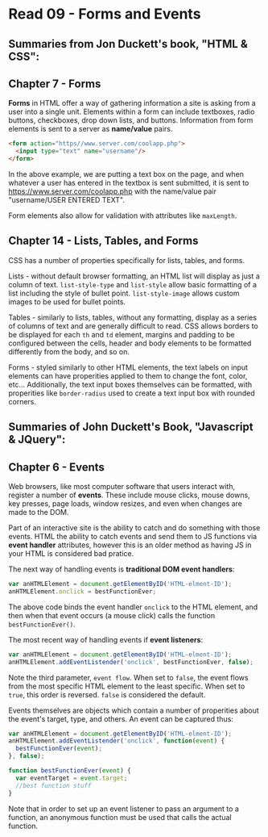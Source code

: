 # Read 09 - Forms and Events

## Summaries from Jon Duckett's book, "HTML & CSS":

## Chapter 7 - Forms

**Forms** in HTML offer a way of gathering information a site is asking from a user into a single unit. Elements within a form can include textboxes, radio buttons, checkboxes, drop down lists, and buttons. Information from form elements is sent to a server as **name/value** pairs.

```HTML
<form action="https//www.server.com/coolapp.php">
  <input type="text" name="username"/>
</form>
```

In the above example, we are putting a text box on the page, and when whatever a user has entered in the textbox is sent submitted, it is sent to https://www.server.com/coolapp.php with the name/value pair "username/USER ENTERED TEXT".

Form elements also allow for validation with attributes like `maxLength`.


## Chapter 14 - Lists, Tables, and Forms

CSS has a number of properties specifically for lists, tables, and forms.

Lists - without default browser formatting, an HTML list will display as just a column of text. `list-style-type` and `list-style` allow basic formatting of a list including the style of bullet point. `list-style-image` allows custom images to be used for bullet points.

Tables - similarly to lists, tables, without any formatting, display as a series of columns of text and are generally difficult to read. CSS allows borders to be displayed for each `th` and `td` element, margins and padding to be configured between the cells, header and body elements to be formatted differently from the body, and so on.

Forms - styled similarly to other HTML elements, the text labels on input elements can have properities applied to them to change the font, color, etc... Additionally, the text input boxes themselves can be formatted, with properities like `border-radius` used to create a text input box with rounded corners.


## Summaries of John Duckett's Book, "Javascript & JQuery":

## Chapter 6 - Events

Web browsers, like most computer software that users interact with, register a number of **events**. These include mouse clicks, mouse downs, key presses, page loads, window resizes, and even when changes are made to the DOM.

Part of an interactive site is the ability to catch and do something with those events. HTML the ability to catch events and send them to JS functions via **event handler** attributes, however this is an older method as having JS in your HTML is considered bad pratice.

The next way of handling events is **traditional DOM event handlers**:

```JavaScript
var anHTMLElement = document.getElementByID('HTML-elment-ID');
anHTMLElement.onclick = bestFunctionEver;
```

The above code binds the event handler `onclick` to the HTML element, and then when that event occurs (a mouse click) calls the function `bestFunctionEver()`.

The most recent way of handling events if **event listeners**:

```JavaScript
var anHTMLElement = document.getElementByID('HTML-elment-ID');
anHTMLElement.addEventListender('onclick', bestFunctionEver, false);
```

Note the third parameter, `event flow`. When set to `false`, the event flows from the most specific HTML element to the least specific. When set to `true`, this order is reversed. `false` is considered the default.

Events themselves are objects which contain a number of properities about the event's target, type, and others. An event can be captured thus:

```JavaScript
var anHTMLElement = document.getElementByID('HTML-elment-ID');
anHTMLElement.addEventListender('onclick', function(event) {
  bestFunctionEver(event);
}, false);

function bestFunctionEver(event) {
  var eventTarget = event.target;
  //best function stuff
}
```

Note that in order to set up an event listener to pass an argument to a function, an anonymous function must be used that calls the actual function.